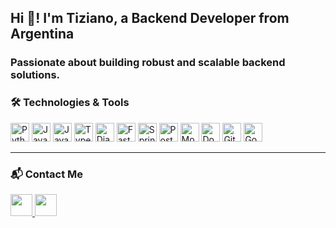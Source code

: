<h2 align="left">Hi 👋! I'm Tiziano, a Backend Developer from Argentina</h2>
<h3 align="left">Passionate about building robust and scalable backend solutions.</h3>


### 🛠️ Technologies & Tools

<div align="left">
  <img src="https://cdn.jsdelivr.net/gh/devicons/devicon/icons/python/python-original.svg" height="30" alt="Python" />
  <img src="https://cdn.jsdelivr.net/gh/devicons/devicon/icons/java/java-original.svg" height="30" alt="Java" />
  <img src="https://cdn.jsdelivr.net/gh/devicons/devicon/icons/javascript/javascript-original.svg" height="30" alt="JavaScript" />
  <img src="https://cdn.jsdelivr.net/gh/devicons/devicon/icons/typescript/typescript-original.svg" height="30" alt="TypeScript" />
  <img src="https://cdn.jsdelivr.net/gh/devicons/devicon/icons/django/django-plain.svg" height="30" alt="Django" />
  <img src="https://cdn.jsdelivr.net/gh/devicons/devicon/icons/fastapi/fastapi-original.svg" height="30" alt="FastAPI" />
  <img src="https://cdn.jsdelivr.net/gh/devicons/devicon/icons/spring/spring-original.svg" height="30" alt="Spring" />
  <img src="https://cdn.jsdelivr.net/gh/devicons/devicon/icons/postgresql/postgresql-original.svg" height="30" alt="PostgreSQL" />
  <img src="https://cdn.jsdelivr.net/gh/devicons/devicon/icons/mongodb/mongodb-original.svg" height="30" alt="MongoDB" />
  <img src="https://cdn.jsdelivr.net/gh/devicons/devicon/icons/docker/docker-original.svg" height="30" alt="Docker" />
  <img src="https://cdn.jsdelivr.net/gh/devicons/devicon/icons/git/git-original.svg" height="30" alt="Git" />
  <img src="https://cdn.jsdelivr.net/gh/devicons/devicon/icons/googlecloud/googlecloud-original.svg" height="30" alt="Google Cloud" />
</div>

---

### 📬 Contact Me

<p align="left">
  <a href="https://www.linkedin.com/in/tiziano-musca/" target="_blank">
    <img src="https://img.shields.io/static/v1?message=LinkedIn&logo=linkedin&label=&color=0077B5&logoColor=white&labelColor=&style=for-the-badge" height="35" />
  </a>
  <a href="mailto:tizianamusca@gmail.com">
    <img src="https://img.shields.io/static/v1?message=Gmail&logo=gmail&label=&color=D14836&logoColor=white&labelColor=&style=for-the-badge" height="35" />
  </a>
</p>

